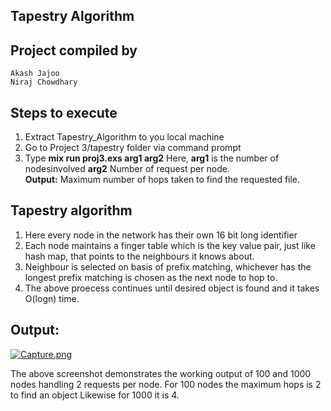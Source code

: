 ## Tapestry Algorithm
	
## Project compiled by
	Akash Jajoo
	Niraj Chowdhary

## Steps to execute
1. Extract Tapestry_Algorithm to you local machine
2. Go to Project 3/tapestry folder via command prompt
3.  Type **mix run proj3.exs arg1 arg2** 
  Here,
     **arg1** is the number of nodesinvolved
      **arg2** Number of request per node.  
    **Output:**  Maximum number of hops taken to find the requested file.
    
 
## Tapestry algorithm
1. Here every node in the network has their own 16 bit long identifier
2. Each node maintains a finger table which is the key value pair, just like hash map, that points to the neighbours it knows about.
3. Neighbour is selected on basis of prefix matching, whichever has the longest prefix matching is chosen as the next node to hop to.
4. The above proecess continues until desired object is found and it takes O(logn) time.


## Output:
[![Capture.png](https://i.postimg.cc/jjGfqsv2/Capture.png)](https://postimg.cc/xk38tVwV)


The above screenshot demonstrates the working output of 100 and 1000 nodes handling 2 requests per node. 
For 100 nodes the maximum hops is 2 to find an object
Likewise for 1000 it is 4.
